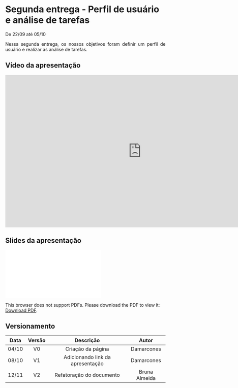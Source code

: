 # Segunda entrega - Perfil de usuário e análise de tarefas

<p align="justify">De 22/09 até 05/10</p>
<p align="justify">Nessa segunda entrega, os nossos objetivos foram definir um perfil de usuário e realizar as análise de tarefas.</p>


## Vídeo da apresentação

<iframe width="853" height="480" src="https://www.youtube.com/embed/PVB4ekzCcqI" frameborder="0" allow="accelerometer; autoplay; clipboard-write; encrypted-media; gyroscope; picture-in-picture" allowfullscreen></iframe>

## Slides da apresentação

<object data="../../imagens/apresentacao_2.pdf" type="application/pdf" width="700px" height="400px">
<embed src="../../imagens/apresentacao_2.pdf">
        <p>This browser does not support PDFs. Please download the PDF to view it: <a href="../../imagens/apresentacao_2.pdf">Download PDF</a>.</p>
    </embed>
</object>

## Versionamento

| Data | Versão | Descrição | Autor |
|:----:|:------:|:---------:|:-----:|
|04/10 |   V0   |Criação da página|Damarcones|
|08/10 |   V1   |Adicionando link da apresentação|Damarcones|
|12/11 | V2   |Refatoração do documento|Bruna Almeida|